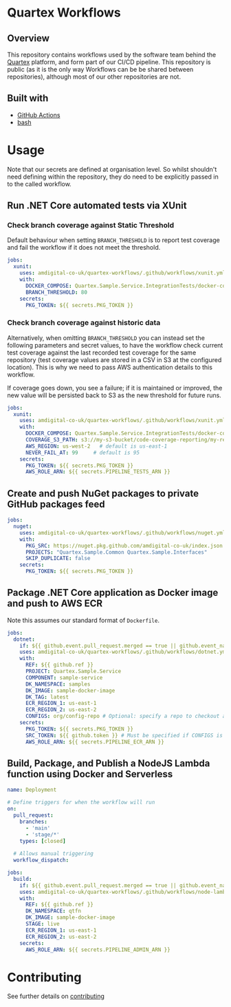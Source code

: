 # Quartex Workflows

## Overview

This repository contains workflows used by the software team behind the [Quartex](https://www.quartexcollections.com/) platform, and form part of our CI/CD pipeline. This repository is public (as it is the only way Workflows can be be shared between repositories), although most of our other repositories are not.

## Built with

- [GitHub Actions](https://docs.github.com/en/actions)
- [bash](https://www.gnu.org/software/bash/)

# Usage

Note that our secrets are defined at organisation level. So whilst shouldn't need defining within the repository, they do need to be explicitly passed in to the called workflow.

## Run .NET Core automated tests via XUnit

### Check branch coverage against Static Threshold

Default behaviour when setting `BRANCH_THRESHOLD` is to report test coverage and fail the workflow if it does not meet the threshold.

```yml
jobs:
  xunit:
    uses: amdigital-co-uk/quartex-workflows/.github/workflows/xunit.yml@v1
    with:
      DOCKER_COMPOSE: Quartex.Sample.Service.IntegrationTests/docker-compose.yml
      BRANCH_THRESHOLD: 80
    secrets:
      PKG_TOKEN: ${{ secrets.PKG_TOKEN }}
```

### Check branch coverage against historic data

Alternatively, when omitting `BRANCH_THRESHOLD` you can instead set the following parameters and secret values, to have the workflow check current test coverage against the last recorded test coverage for the same repository (test coverage values are stored in a CSV in S3 at the configured location). This is why we need to pass AWS authentication details to this workflow.

If coverage goes down, you see a failure; if it is maintained or improved, the new value will be persisted back to S3 as the new threshold for future runs.

```yml
jobs:
  xunit:
    uses: amdigital-co-uk/quartex-workflows/.github/workflows/xunit.yml@v3
    with:
      DOCKER_COMPOSE: Quartex.Sample.Service.IntegrationTests/docker-compose.yml
      COVERAGE_S3_PATH: s3://my-s3-bucket/code-coverage-reporting/my-repo.csv # this path should be a unique CSV file for each repo
      AWS_REGION: us-west-2   # default is us-east-1
      NEVER_FAIL_AT: 99     # default is 95
    secrets:
      PKG_TOKEN: ${{ secrets.PKG_TOKEN }}
      AWS_ROLE_ARN: ${{ secrets.PIPELINE_TESTS_ARN }}
```

## Create and push NuGet packages to private GitHub packages feed

```yml
jobs:
  nuget:
    uses: amdigital-co-uk/quartex-workflows/.github/workflows/nuget.yml@v1
    with:
      PKG_SRC: https://nuget.pkg.github.com/amdigital-co-uk/index.json
      PROJECTS: "Quartex.Sample.Common Quartex.Sample.Interfaces"
      SKIP_DUPLICATE: false
    secrets:
      PKG_TOKEN: ${{ secrets.PKG_TOKEN }}
```

## Package .NET Core application as Docker image and push to AWS ECR

Note this assumes our standard format of `Dockerfile`.

```yml
jobs:
  dotnet:
    if: ${{ github.event.pull_request.merged == true || github.event_name == 'workflow_dispatch' }}
    uses: amdigital-co-uk/quartex-workflows/.github/workflows/dotnet.yml@v3
    with:
      REF: ${{ github.ref }}
      PROJECT: Quartex.Sample.Service
      COMPONENT: sample-service
      DK_NAMESPACE: samples
      DK_IMAGE: sample-docker-image
      DK_TAG: latest
      ECR_REGION_1: us-east-1
      ECR_REGION_2: us-east-2
      CONFIGS: org/config-repo # Optional: specify a repo to checkout and retrieve JSON configs from
    secrets:
      PKG_TOKEN: ${{ secrets.PKG_TOKEN }}
      SRC_TOKEN: ${{ github.token }} # Must be specified if CONFIGS is set; must be a token that has read access to the repo
      AWS_ROLE_ARN: ${{ secrets.PIPELINE_ECR_ARN }}
```

## Build, Package, and Publish a NodeJS Lambda function using Docker and Serverless

```yml
name: Deployment

# Define triggers for when the workflow will run
on:
  pull_request:
    branches: 
      - 'main'
      - 'stage/*'
    types: [closed]
  
  # Allows manual triggering
  workflow_dispatch:

jobs:
  build:
    if: ${{ github.event.pull_request.merged == true || github.event_name == 'workflow_dispatch' }}
    uses: amdigital-co-uk/quartex-workflows/.github/workflows/node-lambda.yml@v4
    with:
      REF: ${{ github.ref }}
      DK_NAMESPACE: qtfn
      DK_IMAGE: sample-docker-image
      STAGE: live
      ECR_REGION_1: us-east-1
      ECR_REGION_2: us-east-2
    secrets:
      AWS_ROLE_ARN: ${{ secrets.PIPELINE_ADMIN_ARN }}
```

# Contributing

See further details on [contributing](./CONTRIBUTING.md)
